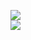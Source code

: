 [![](https://img.shields.io/badge/Made%20With-Github%20Spray-lightgrey.svg?style=for-the-badge&logo=github)](https://github.com/Annihil/github-spray#13995)  
[![](https://i.imgur.com/2DrTn0Z.gif)](https://github.com/Annihil/github-spray)